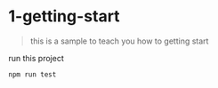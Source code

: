 # 1-getting-start
> this is a sample to teach you how to getting start

run this project
```
npm run test
```